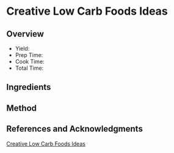 # Creative Low Carb Foods Ideas

## Overview

- Yield:
- Prep Time:
- Cook Time:
- Total Time:

## Ingredients


## Method



## References and Acknowledgments

[Creative Low Carb Foods Ideas](http://www.travelinglowcarb.com/17464/creative-low-carb-foods-ideas/)

